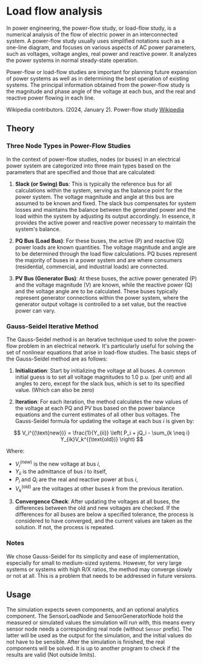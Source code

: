 # Load flow analysis
In power engineering, the power-flow study, or load-flow study, is a numerical analysis of the flow of electric power in an interconnected system. A power-flow study usually uses simplified notations such as a one-line diagram, and focuses on various aspects of AC power parameters, such as voltages, voltage angles, real power and reactive power. It analyzes the power systems in normal steady-state operation.

Power-flow or load-flow studies are important for planning future expansion of power systems as well as in determining the best operation of existing systems. The principal information obtained from the power-flow study is the magnitude and phase angle of the voltage at each bus, and the real and reactive power flowing in each line.

Wikipedia contributors. (2024, January 2). Power-flow study [Wikipedia](https://en.wikipedia.org/wiki/Power-flow_study)

## Theory

### Three Node Types in Power-Flow Studies

In the context of power-flow studies, nodes (or buses) in an electrical power system are categorized into three main types based on the parameters that are specified and those that are calculated:

1.  **Slack (or Swing) Bus**: This is typically the reference bus for all calculations within the system, serving as the balance point for the power system. The voltage magnitude and angle at this bus are assumed to be known and fixed. The slack bus compensates for system losses and maintains the balance between the generated power and the load within the system by adjusting its output accordingly. In essence, it provides the active power and reactive power necessary to maintain the system's balance.
    
2.  **PQ Bus (Load Bus)**: For these buses, the active (P) and reactive (Q) power loads are known quantities. The voltage magnitude and angle are to be determined through the load flow calculations. PQ buses represent the majority of buses in a power system and are where consumers (residential, commercial, and industrial loads) are connected.
    
3.  **PV Bus (Generator Bus)**: At these buses, the active power generated (P) and the voltage magnitude (V) are known, while the reactive power (Q) and the voltage angle are to be calculated. These buses typically represent generator connections within the power system, where the generator output voltage is controlled to a set value, but the reactive power can vary.

### Gauss-Seidel Iterative Method
The Gauss-Seidel method is an iterative technique used to solve the power-flow problem in an electrical network. It's particularly useful for solving the set of nonlinear equations that arise in load-flow studies. The basic steps of the Gauss-Seidel method are as follows:

1.  **Initialization**: Start by initializing the voltage at all buses. A common initial guess is to set all voltage magnitudes to 1.0 p.u. (per unit) and all angles to zero, except for the slack bus, which is set to its specified value. (Which can also be zero)

2.  **Iteration**: For each iteration, the method calculates the new values of the voltage at each PQ and PV bus based on the power balance equations and the current estimates of all other bus voltages. The Gauss-Seidel formula for updating the voltage at each bus $i$ is given by:

$$
V_i^{(\text{new})} = \frac{1}{Y_{ii}} \left( P_i + jQ_i - \sum_{k \neq i} Y_{ik}V_k^{(\text{old})} \right)
$$

Where:
- $V_i^{(\text{new})}$ is the new voltage at bus $i$,
- $Y_{ii}$ is the admittance of bus $i$ to itself,
- $P_i$ and $Q_i$ are the real and reactive power at bus $i$,
- $V_k^{(\text{old})}$ are the voltages at other buses $k$ from the previous iteration.

3.  **Convergence Check**: After updating the voltages at all buses, the differences between the old and new voltages are checked. If the differences for all buses are below a specified tolerance, the process is considered to have converged, and the current values are taken as the solution. If not, the process is repeated.
### Notes
We chose Gauss-Seidel for its simplicity and ease of implementation, especially for small to medium-sized systems. However, for very large systems or systems with high R/X ratios, the method may converge slowly or not at all. This is a problem that needs to be addressed in future versions.

## Usage
The simulation expects seven components, and an optional analytics component. The SensorLoadNode and SensorGeneratorNode hold the measured or simulated values the simulation will run with, this means every sensor node needs a corresponding real node (without `Sensor` prefix). The latter will be used as the output for the simulation, and the initial values do not have to be sensible. After the simulation is finished, the real components will be solved. It is up to another program to check if the results are valid (Not outside limits).
